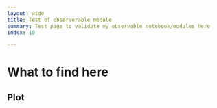 ```yaml
---
layout: wide
title: Test of observerable module
summary: Test page to validate my observable notebook/modules here
index: 10

--- 
```


<!--  img: /imgs/<imagefilename.jpg> -->
# What to find here 
 

## Plot

  <div id="controls">
  </div>
  
 <div id="layout">
  
  
  </div>


<script type="module">
        import { Inspector } from "https://unpkg.com/@observablehq/inspector?module";

        import * as Plot from "https://cdn.skypack.dev/@observablehq/plot@0.1";
        import * as d3 from "https://cdn.skypack.dev/d3@7";

        import * as units from "https://api.observablehq.com/@wiless/units.js?v=3";
        console.log(units)
 
 var val = Array.from({ length: 100 }, (_, i) => Math.sin(2 * Math.PI * i / 100
        ))
        var options = {
                grid: true, marks: [Plot.line(val, { x: d3.range(100), y: val })]
        }
        var domobj = Plot.plot(options)
        document.getElementById("layout").appendChild(domobj);
 
       document.getElementById("layout").appendChild(domobj);
 
 
   //  domobj=new Inspector.into(document.querySelector("#controls"))
     new Inspector(document.querySelector("controls")).fulfilled(Gain)

 
 //    document.getElementById("controls").appendChild(val);

  
</script>

